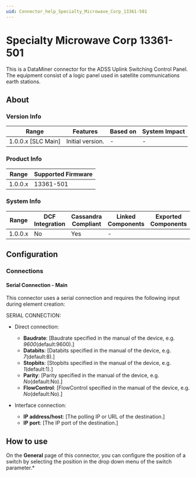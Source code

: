 ```yaml
---
uid: Connector_help_Specialty_Microwave_Corp_13361-501
---
```


# Specialty Microwave Corp 13361-501

This is a DataMiner connector for the ADSS Uplink Switching Control Panel. The equipment consist of a logic panel used in satellite communications earth stations. 

## About

### Version Info

|Range  |Features  |Based on  |System Impact  |
|---------|---------|---------|---------|
|1.0.0.x [SLC Main]     |Initial version.         |-         |-         |

### Product Info

|Range  |Supported Firmware  |
|---------|---------|
|1.0.0.x     |13361-501        |

### System Info

|Range  |DCF Integration  |Cassandra Compliant  |Linked Components  |Exported Components   |
|---------|---------|---------|---------|---------|
|1.0.0.x    |No       |Yes         |-         |   |

## Configuration

### Connections

#### Serial Connection - Main

This connector uses a serial connection and requires the following input during element creation:

SERIAL CONNECTION:


- Direct connection:

  - **Baudrate**: [Baudrate specified in the manual of the device, e.g. *9600*(default:9600).]
  - **Databits**: [Databits specified in the manual of the device, e.g. *7*(default:8).]
  - **Stopbits**: [Stopbits specified in the manual of the device, e.g. *1*(default:1).]
  - **Parity**: [Parity specified in the manual of the device, e.g. *No*(default:No).]
  - **FlowControl**: [FlowControl specified in the manual of the device, e.g. *No*(default:No).]


- Interface connection:

  - **IP address/host**: [The polling IP or URL of the destination.]
  - **IP port**: [The IP port of the destination.]

## How to use

On the **General** page of this connector, you can configure the position of a switch by selecting the position in the drop down menu of the switch parameter.*
